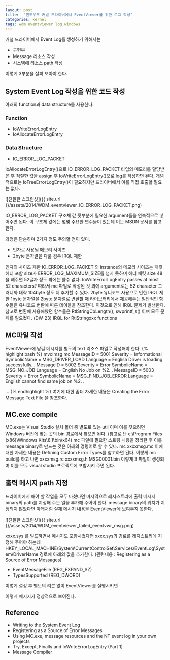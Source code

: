 ```yaml
---
layout: post
title:  "윈도우즈 커널 드라이버에서 EventViewer를 위한 로그 작성"
categories: kernel
tags: wdm eventviewer log windows
---
```

커널 드라이버에서 Event Log를 생성하기 위해서는

* 구현부
* Message 리소스 작성
* 시스템에 리소스 path 작성

이렇게 3부분을 살펴 보아야 한다.

## System Event Log 작성을 위한 코드 작성
아래의 function과 data structure를 사용한다.

### Function
* IoWriteErrorLogEntry
* IoAllocateErrorLogEntry

### Data Structure
* IO_ERROR_LOG_PACKET

IoAllocateErrorLogEntry()으로 IO_ERROR_LOG_PACKET 타입의 메모리를 할당받은 후 적절한 값을 assign 후 IoWriteErrorLogEntry()으로 log를 작성하면 된다.
개념적으로는 IoFreeErrorLogEntry()이 필요하지만 드라이버에서 이를 직접 호출할 필요는 없다.

![친절한 스크린샷]({{ site.url }}/assets/2014/WDM_eventviewer_IO_ERROR_LOG_PACKET.png)

IO_ERROR_LOG_PACKET 구조체 값 뒷부분에 필요한 argument들을 연속적으로 넣어주면 된다.
이 구조체 값에는 몇몇 주요한 변수들이 있는데 이는 MSDN 문서를 참고한다.

과정은 단순하며 2가지 정도 주의할 점이 있다.
* 인자로 사용될 메모리 사이즈
* 2byte 문자열을 다룰 경우 IRQL 제한

인자의 사이즈 제한
IO_ERROR_LOG_PACKET 의 instance의 메모리 사이즈는 패킷 헤더 포함 size가 ERROR_LOG_MAXIMUM_SIZE를 넘지 못하며 헤더 패킷 size 48을 빼주면 52글자 정도 밖에는 쓸수 없다.
IoWriteErrorLogEntry passes at most 52 characters?
따라서 mc 파일로 작성된 것 외에 argument로는 52 character 그러니까 대략 104byte 정도 더 추가할 수 있다.
2byte 유니코드 사용으로 인한 IRQL 제한
1byte 문자열을 2byte 문자열로 변환할 때 라이브러리에서 제공해주는 일반적인 함수들은 유니코드 변환에 따른 테이블을 참조한다. 이것으로 인해 IRQL 문제가 발생한다.
참고로 변환에 사용해봤던 함수들은 RtlStringCbLength(), swprintf_s() 이며 모두 문제를 일으켰다. (DW-23)
IRQL for RtlStringxxx functions

## MC파일 작성
EventViewer에 남길 메시지를 별도의 text 리소스 파일로 작성해야 한다.
{% highlight bash %}
mvolmsg.mc
MessageID       = 5001
Severity        = Informational
SymbolicName    = MSG_DRIVER_LOAD
Language        = English
Driver is loading successfully.
.
MessageID       = 5002
Severity        = Error
SymbolicName    = MSG_NO_JOB
Language        = English
No Job on %2.
.
MessageID       = 5003
Severity        = Error
SymbolicName    = MSG_FIND_JOB_ERROR
Language        = English
cannot find same job on %2.
.


...
{% endhighlight %}
여기에 대한 좀더 자세한 내용은 Creating the Error Message Text File 을 참조한다.

## MC.exe compile

MC.exe는 Visual Studio 설치 폴더 중 별도로 있는 util 이며 이를 찾으려면 Windows 버전에 맞는 곳의 bin 경로에서 찾으면 된다.
(참고로 난 c:\Program Files (x86)\Windows Kits\8.1\bin\x64\)
mc 파일에 필요한 스트링 내용을 정리한 후 이를 message binary로 만드는 것은 아래의 명령어로 할 수 있다.
mc xxxxmsg.mc
이에 대한 자세한 내용은 Defining Custom Error Types를 참고하면 된다.
이렇게 mc build를 하고 나면
xxxxmsg.rc
xxxxmsg.h
MSG00001.bin
이렇게 3 파일이 생성되며 이를 모두 visual studio 프로젝트에 포함시켜 주면 된다.

## 출력 메시지 path 지정

드라이버에서 해야 할 작업을 모두 마쳤다면 마지막으로 레지스트리에 출력 메시지 binary의 path를 지정해 주는 일을 추가해 주어야 한다.
message binary의 위치가 지정되지 않았다면 아래처럼 실제 메시지 내용을 EventViewer에 보여주지 못한다.

![친절한 스크린샷]({{ site.url }}/assets/2014/WDM_eventviewer_failed_eventvwr_msg.png)

xxxx.sys 를 빌드하면서 메시지도 포함시켰다면 xxxx.sys의 경로를 레지스트리에 지정해 주어야 하는데
HKEY_LOCAL_MACHINE\System\CurrentControlSet\Services\EventLog\System\DriverName 경로에 아래의 값을 추가한다.
(관련내용 : Registering as a Source of Error Messages)

* EventMessageFile (REG_EXPAND_SZ)
* TypesSupported (REG_DWORD)



이렇게 설정 후 별도의 리붓 없이 EventViewer를 실행시키면


이렇게 메시지가 정상적으로 보여진다.

## Reference
* Writing to the System Event Log
* Registering as a Source of Error Messages
* Using MC.exe, message resources and the NT event log in your own projects
* Try, Except, Finally and IoWriteErrorLogEntry (Part 1)
* Message Compiler
